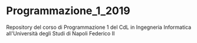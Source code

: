 # Programmazione_1_2019
 Repository del corso di Programmazione 1 del CdL in Ingegneria Informatica all'Università degli Studi di Napoli Federico II
